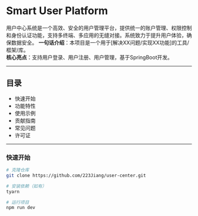 # Smart User Platform

用户中心系统是一个高效、安全的用户管理平台，提供统一的账户管理、权限控制和身份认证功能，支持多终端、多应用的无缝对接。系统致力于提升用户体验，确保数据安全。
**一句话介绍**：本项目是一个用于[解决XX问题/实现XX功能]的工具/框架/库。  
**核心亮点**：支持用户登录、用户注册、用户管理，基于SpringBoot开发。

---

## 目录
- 快速开始
- 功能特性
- 使用示例
- 贡献指南
- 常见问题
- 许可证

---

### 快速开始
```bash
# 克隆仓库
git clone https://github.com/223Jiang/user-center.git

# 安装依赖（如有）
tyarn

# 运行项目
npm run dev
